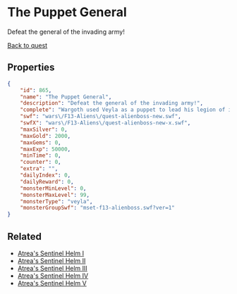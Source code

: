 # The Puppet General

Defeat the general of the invading army!

[Back to quest](../quests.md)

## Properties

```json
{
    "id": 865,
    "name": "The Puppet General",
    "description": "Defeat the general of the invading army!",
    "complete": "Wargoth used Veyla as a puppet to lead his legion of infernals. You've freed her mind, but will Wargoth eventually enslave all of Lore?",
    "swf": "wars\/F13-Aliens\/quest-alienboss-new.swf",
    "swfX": "wars\/F13-Aliens\/quest-alienboss-new-x.swf",
    "maxSilver": 0,
    "maxGold": 2000,
    "maxGems": 0,
    "maxExp": 50000,
    "minTime": 0,
    "counter": 0,
    "extra": "",
    "dailyIndex": 0,
    "dailyReward": 0,
    "monsterMinLevel": 0,
    "monsterMaxLevel": 99,
    "monsterType": "veyla",
    "monsterGroupSwf": "mset-f13-alienboss.swf?ver=1"
}
```

## Related

- [Atrea's Sentinel Helm I](../items/6574-atrea-s-sentinel-helm-i.md)
- [Atrea's Sentinel Helm II](../items/6575-atrea-s-sentinel-helm-ii.md)
- [Atrea's Sentinel Helm III](../items/6576-atrea-s-sentinel-helm-iii.md)
- [Atrea's Sentinel Helm IV](../items/6577-atrea-s-sentinel-helm-iv.md)
- [Atrea's Sentinel Helm V](../items/21860-atrea-s-sentinel-helm-v.md)

